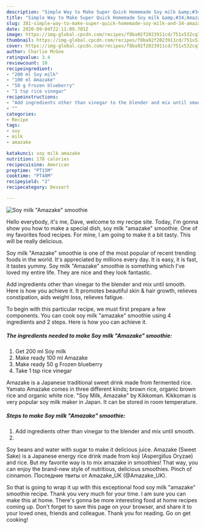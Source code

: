 ```yaml
---
description: "Simple Way to Make Super Quick Homemade Soy milk &amp;#34;Amazake&amp;#34; smoothie"
title: "Simple Way to Make Super Quick Homemade Soy milk &amp;#34;Amazake&amp;#34; smoothie"
slug: 381-simple-way-to-make-super-quick-homemade-soy-milk-and-34-amazake-and-34-smoothie
date: 2020-09-04T22:11:09.701Z
image: https://img-global.cpcdn.com/recipes/f8ba92f2023911cd/751x532cq70/soy-milk-amazake-smoothie-recipe-main-photo.jpg
thumbnail: https://img-global.cpcdn.com/recipes/f8ba92f2023911cd/751x532cq70/soy-milk-amazake-smoothie-recipe-main-photo.jpg
cover: https://img-global.cpcdn.com/recipes/f8ba92f2023911cd/751x532cq70/soy-milk-amazake-smoothie-recipe-main-photo.jpg
author: Charlie McGee
ratingvalue: 3.4
reviewcount: 10
recipeingredient:
- "200 ml Soy milk"
- "100 ml Amazake"
- "50 g Frozen blueberry"
- "1 tsp rice vinegar"
recipeinstructions:
- "Add ingredients other than vinegar to the blender and mix until smooth."
- ""
categories:
- Recipe
tags:
- soy
- milk
- amazake

katakunci: soy milk amazake 
nutrition: 178 calories
recipecuisine: American
preptime: "PT15M"
cooktime: "PT40M"
recipeyield: "2"
recipecategory: Dessert

---
```



![Soy milk &#34;Amazake&#34; smoothie](https://img-global.cpcdn.com/recipes/f8ba92f2023911cd/751x532cq70/soy-milk-amazake-smoothie-recipe-main-photo.jpg)

Hello everybody, it's me, Dave, welcome to my recipe site. Today, I'm gonna show you how to make a special dish, soy milk &#34;amazake&#34; smoothie. One of my favorites food recipes. For mine, I am going to make it a bit tasty. This will be really delicious.

Soy milk &#34;Amazake&#34; smoothie is one of the most popular of recent trending foods in the world. It's appreciated by millions every day. It is easy, it is fast, it tastes yummy. Soy milk &#34;Amazake&#34; smoothie is something which I've loved my entire life. They are nice and they look fantastic.

Add ingredients other than vinegar to the blender and mix until smooth. Here is how you achieve it. It promotes beautiful skin &amp; hair growth, relieves constipation, aids weight loss, relieves fatigue.


To begin with this particular recipe, we must first prepare a few components. You can cook soy milk &#34;amazake&#34; smoothie using 4 ingredients and 2 steps. Here is how you can achieve it.

<!--inarticleads1-->

##### The ingredients needed to make Soy milk &#34;Amazake&#34; smoothie:

1. Get 200 ml Soy milk
1. Make ready 100 ml Amazake
1. Make ready 50 g Frozen blueberry
1. Take 1 tsp rice vinegar


Amazake is a Japanese traditional sweet drink made from fermented rice. Yamato Amazake comes in three different kinds; brown rice, organic brown rice and organic white rice. &#34;Soy Milk, Amazake&#34; by Kikkoman. Kikkoman is very popular soy milk maker in Japan. It can be stored in room temperature. 

<!--inarticleads2-->

##### Steps to make Soy milk &#34;Amazake&#34; smoothie:

1. Add ingredients other than vinegar to the blender and mix until smooth.
1. 


Soy beans and water with sugar to make it delicious juice. Amazake (Sweet Sake) is a Japanese energy rice drink made from koji (Aspergillus Oryzae) and rice. But my favorite way is to mix amazake in smoothies! That way, you can enjoy the brand-new style of nutritious, delicious smoothies. Pinch of cinnamon. Последние твиты от Amazake_UK (@Amazake_UK). 

So that is going to wrap it up with this exceptional food soy milk &#34;amazake&#34; smoothie recipe. Thank you very much for your time. I am sure you can make this at home. There's gonna be more interesting food at home recipes coming up. Don't forget to save this page on your browser, and share it to your loved ones, friends and colleague. Thank you for reading. Go on get cooking!
